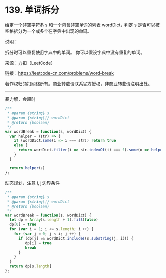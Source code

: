# 139. 单词拆分

给定一个非空字符串 s 和一个包含非空单词的列表 wordDict，判定 s 是否可以被空格拆分为一个或多个在字典中出现的单词。

说明：

拆分时可以重复使用字典中的单词。
你可以假设字典中没有重复的单词。

来源：力扣（LeetCode）

链接：<https://leetcode-cn.com/problems/word-break>

著作权归领扣网络所有。商业转载请联系官方授权，非商业转载请注明出处。

---

暴力解，会超时

```js
/**
 * @param {string} s
 * @param {string[]} wordDict
 * @return {boolean}
 */
var wordBreak = function(s, wordDict) {
  var helper = (str) => {
    if (wordDict.some(i => i === str)) return true
    else {
      return wordDict.filter(i => str.indexOf(i) === 0).some(o => helper(str.substring(o.length)))
    }
  }

  return helper(s)
};
```

动态规划，注意 i, j 边界条件

```js
/**
 * @param {string} s
 * @param {string[]} wordDict
 * @return {boolean}
 */
var wordBreak = function(s, wordDict) {
  let dp = Array(s.length + 1).fill(false)
  dp[0] = true
  for (var i = 1; i <= s.length; i ++) {
    for (var j = 0; j < i; j ++) {
      if (dp[j] && wordDict.includes(s.substring(j, i))) {
         dp[i] = true
         break
      }
    }
  }
  return dp[s.length]
};
```
